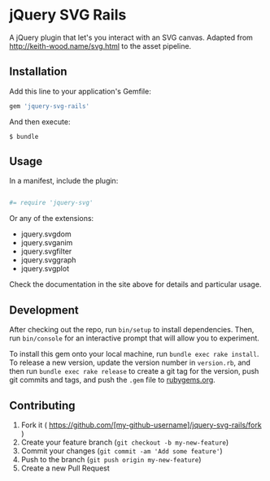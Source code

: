 # jQuery SVG Rails

A jQuery plugin that let's you interact with an SVG canvas.
Adapted from http://keith-wood.name/svg.html to the asset pipeline.

## Installation

Add this line to your application's Gemfile:

```ruby
gem 'jquery-svg-rails'
```

And then execute:

    $ bundle


## Usage

In a manifest, include the plugin:

``` ruby

#= require 'jquery-svg'
```

Or any of the extensions:

* jquery.svgdom
* jquery.svganim
* jquery.svgfilter
* jquery.svggraph
* jquery.svgplot

Check the documentation in the site above for details and particular usage.

## Development

After checking out the repo, run `bin/setup` to install dependencies. Then, run
`bin/console` for an interactive prompt that will allow you to experiment.

To install this gem onto your local machine, run `bundle exec rake install`. To
release a new version, update the version number in `version.rb`, and then run
`bundle exec rake release` to create a git tag for the version, push git
commits and tags, and push the `.gem` file to
[rubygems.org](https://rubygems.org).

## Contributing

1. Fork it ( https://github.com/[my-github-username]/jquery-svg-rails/fork )
2. Create your feature branch (`git checkout -b my-new-feature`)
3. Commit your changes (`git commit -am 'Add some feature'`)
4. Push to the branch (`git push origin my-new-feature`)
5. Create a new Pull Request

